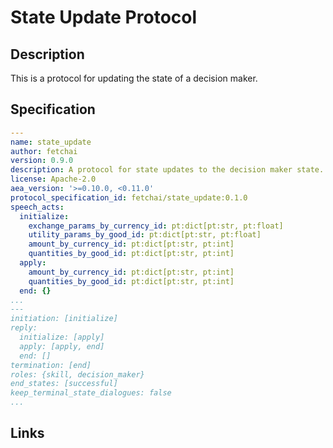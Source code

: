 # State Update Protocol

## Description

This is a protocol for updating the state of a decision maker.

## Specification

```yaml
---
name: state_update
author: fetchai
version: 0.9.0
description: A protocol for state updates to the decision maker state.
license: Apache-2.0
aea_version: '>=0.10.0, <0.11.0'
protocol_specification_id: fetchai/state_update:0.1.0
speech_acts:
  initialize:
    exchange_params_by_currency_id: pt:dict[pt:str, pt:float]
    utility_params_by_good_id: pt:dict[pt:str, pt:float]
    amount_by_currency_id: pt:dict[pt:str, pt:int]
    quantities_by_good_id: pt:dict[pt:str, pt:int]
  apply:
    amount_by_currency_id: pt:dict[pt:str, pt:int]
    quantities_by_good_id: pt:dict[pt:str, pt:int]
  end: {}
...
---
initiation: [initialize]
reply:
  initialize: [apply]
  apply: [apply, end]
  end: []
termination: [end]
roles: {skill, decision_maker}
end_states: [successful]
keep_terminal_state_dialogues: false
...
```

## Links
